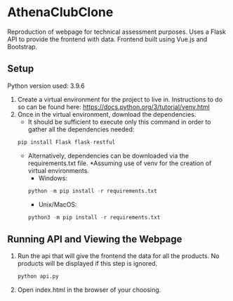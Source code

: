 # AthenaClubClone
Reproduction of webpage for technical assessment purposes. Uses a Flask API to provide the frontend with data. Frontend built using Vue.js and Bootstrap.

## Setup

Python version used: 3.9.6

1. Create a virtual environment for the project to live in. Instructions to do so can be found here: https://docs.python.org/3/tutorial/venv.html
2. Once in the virtual environment, download the dependencies.
   - It should be sufficient to execute only this command in order to gather all the dependencies needed: 
   ```python
   pip install Flask flask-restful
   ```
   - Alternatively, dependencies can be downloaded via the requirements.txt file. *Assuming use of venv for the creation of virtual environments.
      - Windows: 
      ```python
      python -m pip install -r requirements.txt
      ```
      - Unix/MacOS: 
      ```python
      python3 -m pip install -r requirements.txt
      ```

## Running API and Viewing the Webpage

1. Run the api that will give the frontend the data for all the products. No products will be displayed if this step is ignored.
   ```python
   python api.py
   ```
2. Open index.html in the browser of your choosing.

